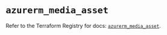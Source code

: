 # `azurerm_media_asset`

Refer to the Terraform Registry for docs: [`azurerm_media_asset`](https://registry.terraform.io/providers/hashicorp/azurerm/3.103.1/docs/resources/media_asset).
